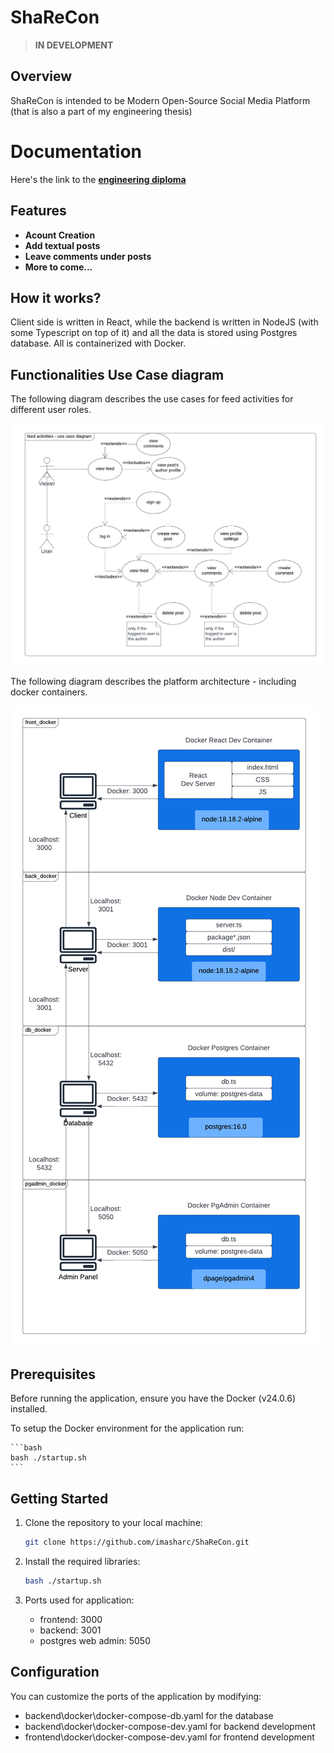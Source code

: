 # ShaReCon

> **IN DEVELOPMENT**

## Overview

ShaReCon is intended to be Modern Open-Source Social Media Platform (that is also a part of my engineering thesis)

# Documentation

Here's the link to the **[engineering diploma](https://docs.google.com/document/d/12JScNMTtzE-o2z3nql9wiOhPe0rlIFG2sg1Z7jdcJ7Y/edit?usp=sharing)**

## Features

- **Acount Creation**
- **Add textual posts**
- **Leave comments under posts**
- **More to come...**

## How it works?

Client side is written in React, while the backend is written in NodeJS (with some Typescript on top of it) and all the data is stored using Postgres database.
All is containerized with Docker.

## Functionalities Use Case diagram

The following diagram describes the use cases for feed activities for different user roles.

![feed activities - use case diagram](doc/feed%20activities%20-%20use%20case%20diagram.png)

The following diagram describes the platform architecture - including docker containers.

![platform architecture](doc/platform%20architecture.png)

## Prerequisites

Before running the application, ensure you have the Docker (v24.0.6) installed.

To setup the Docker environment for the application run:

    ```bash
    bash ./startup.sh
    ```

## Getting Started

1. Clone the repository to your local machine:

   ```bash
   git clone https://github.com/imasharc/ShaReCon.git
   ```

2. Install the required libraries:

   ```bash
   bash ./startup.sh
   ```

3. Ports used for application:
   - frontend: 3000
   - backend: 3001
   - postgres web admin: 5050

## Configuration

You can customize the ports of the application by modifying:

- backend\docker\docker-compose-db.yaml for the database
- backend\docker\docker-compose-dev.yaml for backend development
- frontend\docker\docker-compose-dev.yaml for frontend development

